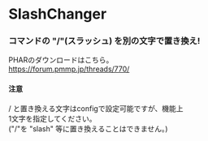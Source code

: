 # SlashChanger  

### コマンドの "/"(スラッシュ) を別の文字で置き換え!
  
  
  
PHARのダウンロードはこちら。  
<https://forum.pmmp.jp/threads/770/>  
  
  

#### 注意  
 / と置き換える文字はconfigで設定可能ですが、機能上  
1文字を指定してください。  
("/"を "slash" 等に置き換えることはできません。)




